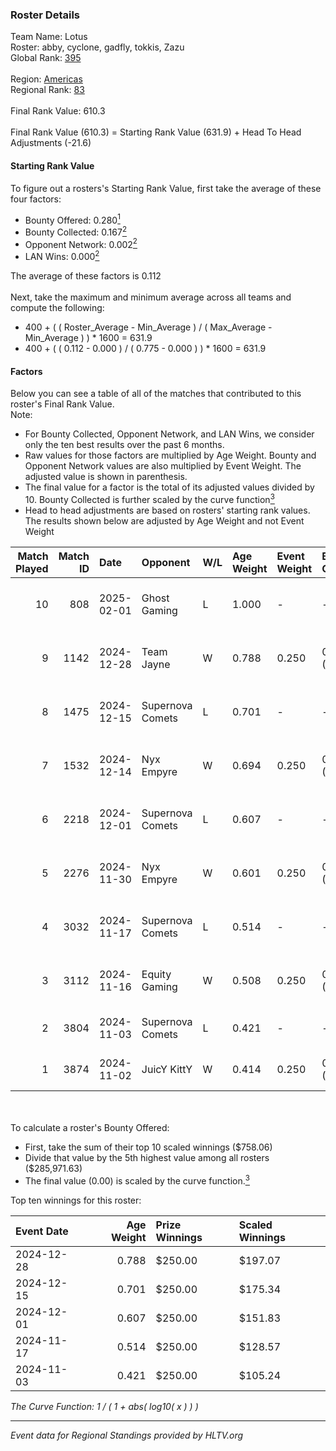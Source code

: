 ### Roster Details<br />
Team Name: Lotus<br />
Roster: abby, cyclone, gadfly, tokkis, Zazu<br />
Global Rank: [395](../../standings_global_2025_02_28.md)<br />
<br />
Region: [Americas]( ../../standings_americas_2025_02_28.md)<br />
Regional Rank: [83]( ../../standings_americas_2025_02_28.md)<br />
<br />
Final Rank Value:  610.3<br />
<br />
Final Rank Value (610.3) = Starting Rank Value (631.9) + Head To Head Adjustments (-21.6)<br />

#### Starting Rank Value<br />
To figure out a rosters's Starting Rank Value, first take the average of these four factors:<br />
- Bounty Offered: 0.280[<sup>1</sup>](#table2)
- Bounty Collected: 0.167[<sup>2</sup>](#table1)
- Opponent Network: 0.002[<sup>2</sup>](#table1)
- LAN Wins: 0.000[<sup>2</sup>](#table1)

The average of these factors is 0.112<br />
<br />
Next, take the maximum and minimum average across all teams and compute the following:<br />
- 400 + ( ( Roster_Average - Min_Average ) / ( Max_Average - Min_Average ) ) * 1600 = 631.9
- 400 + ( ( 0.112 - 0.000 ) / ( 0.775 - 0.000 ) ) * 1600 = 631.9


#### Factors<br />
Below you can see a table of all of the matches that contributed to this roster's Final Rank Value.<br />
Note:<br />

- For Bounty Collected, Opponent Network, and LAN Wins, we consider only the ten best results over the past 6 months.
- Raw values for those factors are multiplied by Age Weight. Bounty and Opponent Network values are also multiplied by Event Weight. The adjusted value is shown in parenthesis.
- The final value for a factor is the total of its adjusted values divided by 10. Bounty Collected is further scaled by the curve function[<sup>3</sup>](#curveFunction)
- Head to head adjustments are based on rosters' starting rank values. The results shown below are adjusted by Age Weight and not Event Weight
<span id="table1"></span><br />


| Match Played | Match ID | Date       | Opponent         | W/L | Age Weight | Event Weight | Bounty Collected | Opponent Network | LAN Wins  | H2H Adj. | Roster                                |
| -: | -: | :- | :- | :- | :- | :- | :- | :- | :- | -: | :- |
|           10 |      808 | 2025-02-01 | Ghost Gaming     | L   | 1.000      | -            | -                | -                | -         |   -20.61 | abby, cyclone, gadfly, tokkis, Zazu   |
|            9 |     1142 | 2024-12-28 | Team Jayne       | W   | 0.788      | 0.250        | 0.000 (0.000)    | 0.000 (0.000)    | 0 (0.000) |     5.37 | abby, cyclone, gadfly, tokkis, Zazu   |
|            8 |     1475 | 2024-12-15 | Supernova Comets | L   | 0.701      | -            | -                | -                | -         |    -7.55 | abby, cyclone, gadfly, tokkis, Zazu   |
|            7 |     1532 | 2024-12-14 | Nyx Empyre       | W   | 0.694      | 0.250        | 0.000 (0.000)    | 0.068 (0.012)    | 0 (0.000) |     7.11 | abby, cyclone, gadfly, tokkis, Zazu   |
|            6 |     2218 | 2024-12-01 | Supernova Comets | L   | 0.607      | -            | -                | -                | -         |    -7.03 | abby, AVA174, milo, tokkis, Zazu      |
|            5 |     2276 | 2024-11-30 | Nyx Empyre       | W   | 0.601      | 0.250        | 0.000 (0.000)    | 0.068 (0.010)    | 0 (0.000) |     6.51 | abby, AVA174, milo, tokkis, Zazu      |
|            4 |     3032 | 2024-11-17 | Supernova Comets | L   | 0.514      | -            | -                | -                | -         |    -6.23 | abby, gadfly, MegaGeese, tokkis, Zazu |
|            3 |     3112 | 2024-11-16 | Equity Gaming    | W   | 0.508      | 0.250        | 0.000 (0.000)    | 0.000 (0.000)    | 0 (0.000) |     3.38 | abby, gadfly, MegaGeese, tokkis, Zazu |
|            2 |     3804 | 2024-11-03 | Supernova Comets | L   | 0.421      | -            | -                | -                | -         |    -5.35 | abby, Fawx, gadfly, tokkis, Zazu      |
|            1 |     3874 | 2024-11-02 | JuicY KittY      | W   | 0.414      | 0.250        | 0.000 (0.000)    | 0.000 (0.000)    | 0 (0.000) |     2.78 | abby, Fawx, gadfly, tokkis, Zazu      |

<br />
<span id="table2"></span><br />
To calculate a roster's Bounty Offered:<br />

- First, take the sum of their top 10 scaled winnings ($758.06)
- Divide that value by the 5th highest value among all rosters ($285,971.63)
- The final value (0.00) is scaled by the curve function.[<sup>3</sup>](#curveFunction)

Top ten winnings for this roster:<br />

| Event Date | Age Weight | Prize Winnings | Scaled Winnings |
| :- | -: | :- | :- |
| 2024-12-28 |      0.788 | $250.00        | $197.07         |
| 2024-12-15 |      0.701 | $250.00        | $175.34         |
| 2024-12-01 |      0.607 | $250.00        | $151.83         |
| 2024-11-17 |      0.514 | $250.00        | $128.57         |
| 2024-11-03 |      0.421 | $250.00        | $105.24         |


<span id="curveFunction"></span>_The Curve Function: 1 / ( 1 + abs( log10( x ) ) )_<br />

---
_Event data for Regional Standings provided by HLTV.org_<br />

